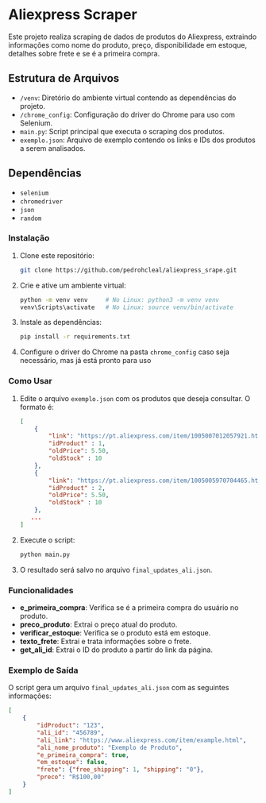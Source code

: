 # Aliexpress Scraper

Este projeto realiza scraping de dados de produtos do Aliexpress, extraindo informações como nome do produto, preço, disponibilidade em estoque, detalhes sobre frete e se é a primeira compra.

## Estrutura de Arquivos

- `/venv`: Diretório do ambiente virtual contendo as dependências do projeto.
- `/chrome_config`: Configuração do driver do Chrome para uso com Selenium.
- `main.py`: Script principal que executa o scraping dos produtos.
- `exemplo.json`: Arquivo de exemplo contendo os links e IDs dos produtos a serem analisados.

## Dependências

- `selenium`
- `chromedriver`
- `json`
- `random`

### Instalação

1. Clone este repositório:
   ```bash
   git clone https://github.com/pedrohcleal/aliexpress_srape.git
   ```

2. Crie e ative um ambiente virtual:
   ```bash
   python -m venv venv     # No Linux: python3 -m venv venv   
   venv\Scripts\activate   # No Linux: source venv/bin/activate
   ```

3. Instale as dependências:
   ```bash
   pip install -r requirements.txt
   ```

4. Configure o driver do Chrome na pasta `chrome_config` caso seja necessário, mas já está pronto para uso

### Como Usar

1. Edite o arquivo `exemplo.json` com os produtos que deseja consultar. O formato é:
   ```json
   [
       {
           "link": "https://pt.aliexpress.com/item/1005007012057921.html",
           "idProduct" : 1,
           "oldPrice": 5.50,
           "oldStock" : 10
       },
       {
           "link": "https://pt.aliexpress.com/item/1005005970704465.html",
           "idProduct" : 2,
           "oldPrice": 5.50,
           "oldStock" : 10
       },
      ...
   ]
   ```

2. Execute o script:
   ```bash
   python main.py
   ```

3. O resultado será salvo no arquivo `final_updates_ali.json`.

### Funcionalidades

- **e_primeira_compra**: Verifica se é a primeira compra do usuário no produto.
- **preco_produto**: Extrai o preço atual do produto.
- **verificar_estoque**: Verifica se o produto está em estoque.
- **texto_frete**: Extrai e trata informações sobre o frete.
- **get_ali_id**: Extrai o ID do produto a partir do link da página.

### Exemplo de Saída

O script gera um arquivo `final_updates_ali.json` com as seguintes informações:

```json
[
    {
        "idProduct": "123",
        "ali_id": "456789",
        "ali_link": "https://www.aliexpress.com/item/example.html",
        "ali_nome_produto": "Exemplo de Produto",
        "e_primeira_compra": true,
        "em_estoque": false,
        "frete": {"free_shipping": 1, "shipping": "0"},
        "preco": "R$100,00"
    }
]
```
